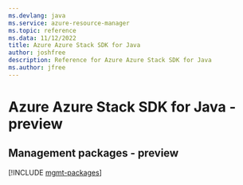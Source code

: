 ```yaml
---
ms.devlang: java
ms.service: azure-resource-manager
ms.topic: reference
ms.data: 11/12/2022
title: Azure Azure Stack SDK for Java
author: joshfree
description: Reference for Azure Azure Stack SDK for Java
ms.author: jfree
---
```

# Azure Azure Stack SDK for Java - preview

## Management packages - preview
[!INCLUDE [mgmt-packages](azure-stack-mgmt-index.md)]